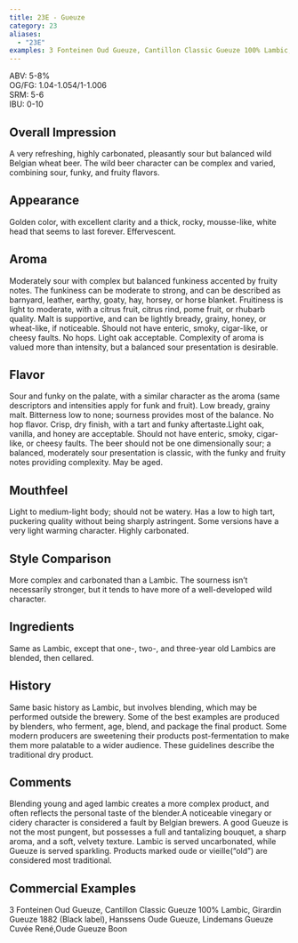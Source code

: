 ```yaml
---
title: 23E - Gueuze
category: 23
aliases: 
  - "23E"
examples: 3 Fonteinen Oud Gueuze, Cantillon Classic Gueuze 100% Lambic, Girardin Gueuze 1882 (Black label), Hanssens Oude Gueuze, Lindemans Gueuze Cuvée René,Oude Gueuze Boon
---
```


ABV: 5-8%  
OG/FG: 1.04-1.054/1-1.006  
SRM: 5-6  
IBU: 0-10

## Overall Impression
A very refreshing, highly carbonated, pleasantly sour but balanced wild Belgian wheat beer. The wild beer character can be complex and varied, combining sour, funky, and fruity flavors.

## Appearance
Golden color, with excellent clarity and a thick, rocky, mousse-like, white head that seems to last forever. Effervescent.

## Aroma
Moderately sour with complex but balanced funkiness accented by fruity notes. The funkiness can be moderate to strong, and can be described as barnyard, leather, earthy, goaty, hay, horsey, or horse blanket. Fruitiness is light to moderate, with a citrus fruit, citrus rind, pome fruit, or rhubarb quality. Malt is supportive, and can be lightly bready, grainy, honey, or wheat-like, if noticeable. Should not have enteric, smoky, cigar-like, or cheesy faults. No hops. Light oak acceptable. Complexity of aroma is valued more than intensity, but a balanced sour presentation is desirable.

## Flavor
Sour and funky on the palate, with a similar character as the aroma (same descriptors and intensities apply for funk and fruit). Low bready, grainy malt. Bitterness low to none; sourness provides most of the balance. No hop flavor. Crisp, dry finish, with a tart and funky aftertaste.Light oak, vanilla, and honey are acceptable. Should not have enteric, smoky, cigar-like, or cheesy faults. The beer should not be one dimensionally sour; a balanced, moderately sour presentation is classic, with the funky and fruity notes providing complexity. May be aged.

## Mouthfeel
Light to medium-light body; should not be watery. Has a low to high tart, puckering quality without being sharply astringent. Some versions have a very light warming character. Highly carbonated.

## Style Comparison
More complex and carbonated than a Lambic. The sourness isn’t necessarily stronger, but it tends to have more of a well-developed wild character.

## Ingredients
Same as Lambic, except that one-, two-, and three-year old Lambics are blended, then cellared.

## History
Same basic history as Lambic, but involves blending, which may be performed outside the brewery. Some of the best examples are produced by blenders, who ferment, age, blend, and package the final product. Some modern producers are sweetening their products post-fermentation to make them more palatable to a wider audience. These guidelines describe the traditional dry product.

## Comments
Blending young and aged lambic creates a more complex product, and often reflects the personal taste of the blender.A noticeable vinegary or cidery character is considered a fault by Belgian brewers. A good Gueuze is not the most pungent, but possesses a full and tantalizing bouquet, a sharp aroma, and a soft, velvety texture. Lambic is served uncarbonated, while Gueuze is served sparkling. Products marked oude or vieille(“old”) are considered most traditional.

## Commercial Examples
3 Fonteinen Oud Gueuze, Cantillon Classic Gueuze 100% Lambic, Girardin Gueuze 1882 (Black label), Hanssens Oude Gueuze, Lindemans Gueuze Cuvée René,Oude Gueuze Boon





